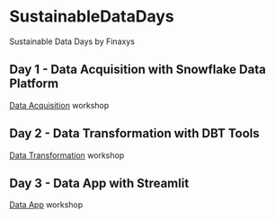 # SustainableDataDays
Sustainable Data Days by Finaxys

## Day 1 - Data Acquisition with Snowflake Data Platform
[Data Acquisition](docs/snowflake/README.md) workshop

## Day 2 - Data Transformation with DBT Tools
[Data Transformation](docs/dbt/README.md) workshop

## Day 3 - Data App with Streamlit
[Data App](docs/streamlit/README.md) workshop